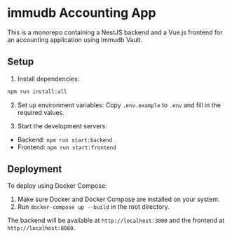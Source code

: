 # immudb Accounting App

This is a monorepo containing a NestJS backend and a Vue.js frontend for an accounting application using immudb Vault.

## Setup

1. Install dependencies:

```bash
npm run install:all
```

2. Set up environment variables:
   Copy `.env.example` to `.env` and fill in the required values.

3. Start the development servers:

- Backend: `npm run start:backend`
- Frontend: `npm run start:frontend`

## Deployment

To deploy using Docker Compose:

1. Make sure Docker and Docker Compose are installed on your system.
2. Run `docker-compose up --build` in the root directory.

The backend will be available at `http://localhost:3000` and the frontend at `http://localhost:8080`.
